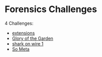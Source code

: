 # Forensics Challenges

4 Challenges:
- [extensions](extensions.md)
- [Glory of the Garden](Glory_of_the_Garden.md)
- [shark on wire 1](shark_on_wire_1.md)
- [So Meta](So_Meta.md)
